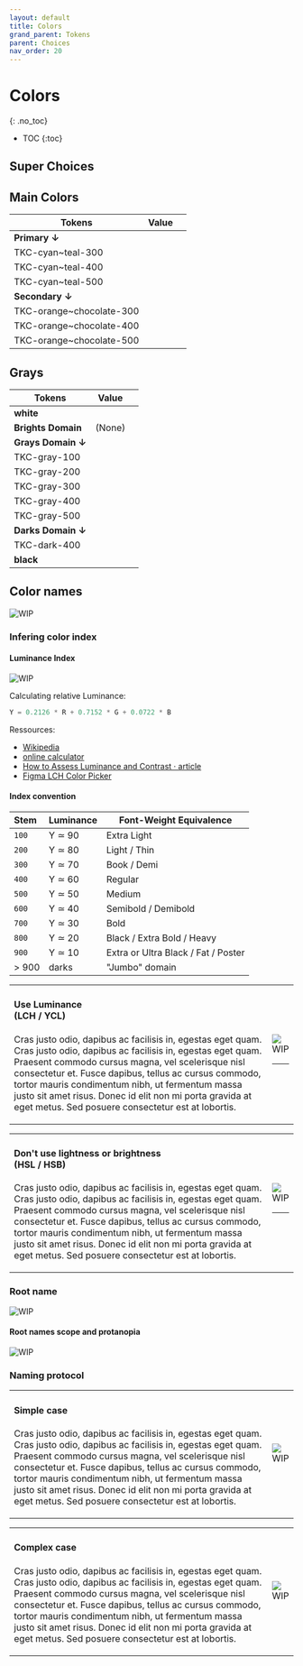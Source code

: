 ```yaml
---
layout: default
title: Colors
grand_parent: Tokens
parent: Choices
nav_order: 20
---
```


<script type="text/javascript" src="{{site.baseurl}}/assets/vanilla/pasta.js" defer></script>

# Colors
{: .no_toc}
<!-- ↑ skips H1 inside TOC -->

- TOC
{:toc}

## Super Choices


## Main Colors

<table class="colorTable">
    <!-- <caption>vertical-align</caption> -->
    <thead>
        <tr>
            <th>Tokens</th>
            <th>Value</th>
            <th></th>
        </tr>
    </thead>
    <tbody>
        <tr>
            <td><strong>Primary ↓</strong></td>
            <td></td>
            <td></td>
        </tr>
        <tr data-colorValue="hsla(177, 44%, 51%, 1.00)">
            <td>TKC-cyan~teal-300</td>
            <td></td>
            <td></td>
        </tr>
        <tr data-colorValue="hsla(177, 44%, 41%, 1.00)">
            <td>TKC-cyan~teal-400</td>
            <td></td>
            <td></td>
        </tr>
        <tr data-colorValue="hsla(176, 44%, 31%, 1.00)">
            <td>TKC-cyan~teal-500</td>
            <td></td>
            <td></td>
        </tr>
        <tr>
            <td><strong>Secondary ↓</strong></td>
            <td></td>
            <td></td>
        </tr>
        <tr data-colorValue="hsla(20, 76%, 60%, 1.00)">
            <td>TKC-orange~chocolate-300</td>
            <td></td>
            <td></td>
        </tr>
        <tr data-colorValue="hsla(20, 76%, 50%, 1.00)">
            <td>TKC-orange~chocolate-400</td>
            <td></td>
            <td></td>
        </tr>
        <tr data-colorValue="hsla(20, 76%, 40%, 1.00)">
            <td>TKC-orange~chocolate-500</td>
            <td></td>
            <td></td>
        </tr>
   </tbody>
</table>


## Grays

<table class="colorTable">
    <!-- <caption>vertical-align</caption> -->
    <thead>
        <tr>
            <th>Tokens</th>
            <th>Value</th>
            <th></th>
        </tr>
    </thead>
    <tbody>
        <tr data-colorValue="hsla(104, 100%, 100%, 1.00)">
            <td><strong>white</strong></td>
            <td></td>
            <td></td>
        </tr>
        <tr>
            <td class="textfaded"><strong>Brights Domain</strong></td>
            <td class="textfaded">(None)</td>
            <td></td>
        </tr>
        <tr>
            <td><strong>Grays Domain ↓</strong></td>
            <td></td>
            <td></td>
        </tr>
        <tr data-colorValue="hsla(109, 0%, 96%, 1.00)">
            <td>TKC-gray-100</td>
            <td></td>
            <td></td>
        </tr>
        <tr data-colorValue="hsla(109, 0%, 89%, 1.00)">
            <td>TKC-gray-200</td>
            <td></td>
            <td></td>
        </tr>
        <tr data-colorValue="hsla(109, 0%, 73%, 1.00)">
            <td>TKC-gray-300</td>
            <td></td>
            <td></td>
        </tr>
        <tr data-colorValue="hsla(109, 0%, 44%, 1.00)">
            <td>TKC-gray-400</td>
            <td></td>
            <td></td>
        </tr>
        <tr data-colorValue="hsla(109, 0%, 29%, 1.00)">
            <td>TKC-gray-500</td>
            <td></td>
            <td></td>
        </tr>
        <tr>
            <td><strong>Darks Domain ↓</strong></td>
            <td></td>
            <td></td>
        </tr>
        <tr data-colorValue="hsla(109, 0%, 14%, 1.00)">
            <td>TKC-dark-400</td>
            <td></td>
            <td></td>
        </tr>
        <tr data-colorValue="hsla(0, 0%, 0%, 1.00)">
            <td><strong>black</strong></td>
            <td></td>
            <td></td>
        </tr>
    </tbody>
</table>


## Color names


![WIP]({{site.baseurl}}/assets/images/YPL-DOC-colors-030-TokenNaming.png)


### Infering color index

#### Luminance Index

![WIP]({{site.baseurl}}/assets/images/YPL-DOC-colors-010-shadesIndex.png)

Calculating relative Luminance:

```js
Y = 0.2126 * R + 0.7152 * G + 0.0722 * B
```
Ressources:

- [Wikipedia](https://contrastchecker.online/color-relative-luminance-calculator)
- [online calculator](https://contrastchecker.online/color-relative-luminance-calculator)
- [How to Assess Luminance and Contrast · article](https://www.myndex.com/WEB/LuminanceContrast)
- [Figma LCH Color Picker](https://www.figma.com/community/plugin/969496279507778512/LCH)


#### Index convention

| Stem | Luminance | Font-Weight Equivalence |
| :--- | :--- | --- |
| `100` | Y ≃ 90 | Extra Light |
| `200` | Y ≃ 80 | Light / Thin |
| `300` | Y ≃ 70 | Book / Demi |
| `400` | Y ≃ 60 | Regular |
| `500` | Y ≃ 50 | Medium |
| `600` | Y ≃ 40 | Semibold / Demibold |
| `700` | Y ≃ 30 | Bold |
| `800` | Y ≃ 20 | Black / Extra Bold / Heavy |
| `900` | Y ≃ 10 | Extra or Ultra Black / Fat / Poster |
| > 900 | darks | "Jumbo" domain |


<table class="layoutOnly">
<!-- <caption>my caption</caption> -->
<tbody>
  <tr>
    <td style="width: 100%">
    <h4>Use Luminance<br>(LCH / YCL)</h4>
      <p>
        Cras justo odio, dapibus ac facilisis in, egestas eget quam. Cras justo odio, dapibus ac facilisis in, egestas eget quam. Praesent commodo cursus magna, vel scelerisque nisl consectetur et. Fusce dapibus, tellus ac cursus commodo, tortor mauris condimentum nibh, ut fermentum massa justo sit amet risus. Donec id elit non mi porta gravida at eget metus. Sed posuere consectetur est at lobortis.
      </p>
    </td>
    <td>
      <img src="{{site.baseurl}}/assets/images/YPL-DOC-colors-011-indexingShadesYCL_LCH.png" alt="WIP">
      <hr class="dd-do">
    </td>
  </tr>
</tbody>
</table>


<table class="layoutOnly">
<!-- <caption>my caption</caption> -->
<tbody>
  <tr>
    <td style="width: 100%">
    <h4>Don't use lightness or brightness<br>(HSL / HSB)</h4>
    <p>
      Cras justo odio, dapibus ac facilisis in, egestas eget quam. Cras justo odio, dapibus ac facilisis in, egestas eget quam. Praesent commodo cursus magna, vel scelerisque nisl consectetur et. Fusce dapibus, tellus ac cursus commodo, tortor mauris condimentum nibh, ut fermentum massa justo sit amet risus. Donec id elit non mi porta gravida at eget metus. Sed posuere consectetur est at lobortis.
    </p>
    </td>
    <td>
      <img src="{{site.baseurl}}/assets/images/YPL-DOC-colors-011-indexingShadesHSL.png" alt="WIP">
      <hr class="dd-dont">
    </td>
  </tr>
</tbody>
</table>

### Root name

![WIP]({{site.baseurl}}/assets/images/YPL-DOC-colors-011-primarySecondaryTertiary.png)

#### Root names scope and protanopia

![WIP]({{site.baseurl}}/assets/images/YPL-DOC-colors-012-PST-scopes-protanopia.png)

### Naming protocol


<table class="layoutOnly">
<!-- <caption>my caption</caption> -->
<tbody>
  <tr>
    <td style="width: 100%">
    <h4>Simple case</h4>
    <p>
      Cras justo odio, dapibus ac facilisis in, egestas eget quam. Cras justo odio, dapibus ac facilisis in, egestas eget quam. Praesent commodo cursus magna, vel scelerisque nisl consectetur et. Fusce dapibus, tellus ac cursus commodo, tortor mauris condimentum nibh, ut fermentum massa justo sit amet risus. Donec id elit non mi porta gravida at eget metus. Sed posuere consectetur est at lobortis.
    </p>
    </td>
    <td>
      <img src="{{site.baseurl}}/assets/images/YPL-DOC-colors-020-indexingAndNaming.png" alt="WIP">
    </td>
  </tr>
</tbody>
</table>

<table class="layoutOnly">
<!-- <caption>my caption</caption> -->
<tbody>
  <tr>
    <td style="width: 100%">
    <h4>Complex case</h4>
    <p>
      Cras justo odio, dapibus ac facilisis in, egestas eget quam. Cras justo odio, dapibus ac facilisis in, egestas eget quam. Praesent commodo cursus magna, vel scelerisque nisl consectetur et. Fusce dapibus, tellus ac cursus commodo, tortor mauris condimentum nibh, ut fermentum massa justo sit amet risus. Donec id elit non mi porta gravida at eget metus. Sed posuere consectetur est at lobortis.
    </p>
    </td>
    <td>
      <img src="{{site.baseurl}}/assets/images/YPL-DOC-colors-021-indexingAndNaming.png" alt="WIP">
    </td>
  </tr>
</tbody>
</table>

<!--
![WIP]({{site.baseurl}}/assets/images/YPL-DOC-colors-020-indexingAndNaming.png)
![WIP]({{site.baseurl}}/assets/images/YPL-DOC-colors-021-indexingAndNaming.png) -->
